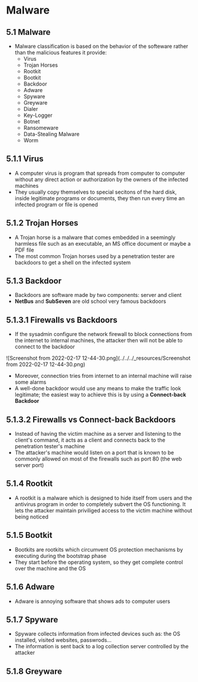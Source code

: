 # Malware

## 5.1 Malware

* Malware classification is based on the behavior of the softeware rather than the malicious features it provide:
	* Virus
	* Trojan Horses
	* Rootkit
	* Bootkit
	* Backdoor
	* Adware
	* Spyware
	* Greyware
	* Dialer
	* Key-Logger
	* Botnet
	* Ransomeware
	* Data-Stealing Malware
	* Worm

## 5.1.1 Virus

* A computer virus is program that spreads from computer to computer without any direct action or authorization by the owners of the infected machines
* They usually copy themselves to special secitons of the hard disk, inside legitimate programs or documents, they then run every time an infected program or file is opened


## 5.1.2 Trojan Horses

* A Trojan horse is a malware that comes embedded in a seemingly harmless file such as an executable, an MS office document or maybe a PDF file
* The most common Trojan horses used by a penetration tester are backdoors to get a shell on the infected system


## 5.1.3 Backdoor

* Backdoors are software made by two components: server and client
* **NetBus** and **SubSeven** are old school very famous backdoors

## 5.1.3.1 Firewalls vs Backdoors

* If the sysadmin configure the network firewall to block connections from the internet to internal machines, the attacker then will not be able to connect to the backdoor


![Screenshot from 2022-02-17 12-44-30.png](../../../_resources/Screenshot from 2022-02-17 12-44-30.png)

* Moreover, connection tries from internet to an internal machine will raise some alarms
* A well-done backdoor would use any means to make the traffic look legitimate; the easiest way to achieve this is by using a **Connect-back Backdoor**


## 5.1.3.2 Firewalls vs Connect-back Backdoors

* Instead of having the victim machine as a server and listening to the client's command, it acts as a client and connects back to the penetration tester's machine
* The attacker's machine would listen on a port that is known to be commonly allowed on most of the firewalls such as port 80 (the web server port)

## 5.1.4 Rootkit

* A rootkit is a malware which is designed to hide itself from users and the antivirus program in order to completely subvert the OS functioning. It lets the attacker maintain priviliged access to the victim machine without being noticed

## 5.1.5 Bootkit

- Bootkits are rootkits which circumvent OS protection mechanisms by executing during the bootstrap phase
- They start before the operating system, so they get complete control over the machine and the OS

## 5.1.6 Adware

- Adware is annoying software that shows ads to computer users

## 5.1.7 Spyware

- Spyware collects information from infected devices such as: the OS installed, visited websites, passwrods...
- The information is sent back to a log collection server controlled by the attacker

## 5.1.8 Greyware

